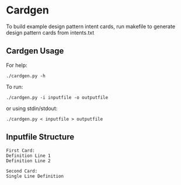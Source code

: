 Cardgen
=======

To build example design pattern intent cards, run makefile to generate design pattern cards from intents.txt


Cardgen Usage
-------------

For help:

	./cardgen.py -h 

To run:

	./cardgen.py -i inputfile -o outputfile

or using stdin/stdout:

	./cardgen.py < inputfile > outputfile
	

Inputfile Structure
-------------------

	First Card:
	Definition Line 1
	Definition Line 2
	
	Second Card:
	Single Line Definition